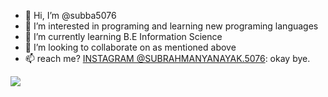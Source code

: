 - 👋 Hi, I’m @subba5076
- 👀 I’m interested in programing and learning new programing languages
- 🌱 I’m currently learning B.E Information Science
- 💞️ I’m looking to collaborate on as mentioned above
- 📫  reach me? [INSTAGRAM @SUBRAHMANYANAYAK.5076](https://www.instagram.com/subrahmanyanayak.5076/): okay bye.
<img src="https://github-readme-stats.vercel.app/api?username=subba5076&&show_icons=true&title_color=ffffff&icon_color=bb2acf&text_color=daf7dc&bg_color=151515">
<!---
subba5076/subba5076 is a ✨ special ✨ repository because its `README.md` (this file) appears on your GitHub profile.
You can click the Preview link to take a look at your changes.
--->
